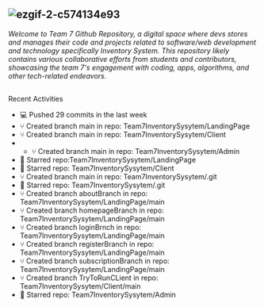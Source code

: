 ## ![ezgif-2-c574134e93](https://github.com/Team7InventorySystem/.github/assets/150554741/53d30622-d268-45a5-a893-b3ae52f7afbe)
<!--![ezgif-2-fa3951b5c7](https://github.com/Team7InventorySystem/.github/assets/150554741/579d5845-76d9-4bd6-a076-3e2154e39e95)-->


_Welcome to Team 7 Github Repository, a digital space where devs stores and manages their code and projects related to software/web development and technology specifically Inventory System. This repository likely contains various collaborative efforts from students and contributors, showcasing the team 7's engagement with coding, apps, algorithms, and other tech-related endeavors._
##
Recent Activities
- 💻 Pushed 29 commits in the last week
- ⑂ Created branch main in repo: Team7InventorySysytem/LandingPage
- ⑂ Created branch main in repo: Team7InventorySysytem/Client
- - ⑂ Created branch main in repo: Team7InventorySysytem/Admin
- 🌟 Starred repo:Team7InventorySysytem/LandingPage
- 🌟 Starred repo: Team7InventorySysytem/Client
- ⑂ Created branch main in repo: Team7InventorySysytem/.git
- 🌟 Starred repo: Team7InventorySysytem/.git
- ⑂ Created branch aboutBranch in repo: Team7InventorySysytem/LandingPage/main
- ⑂ Created branch homepageBranch in repo: Team7InventorySysytem/LandingPage/main
- ⑂ Created branch loginBrnch in repo: Team7InventorySysytem/LandingPage/main
- ⑂ Created branch registerBranch in repo: Team7InventorySysytem/LandingPage/main
- ⑂ Created branch subscriptionBranch in repo: Team7InventorySysytem/LandingPage/main
- ⑂ Created branch TryToRunCLient in repo: Team7InventorySysytem/Client/main
- 🌟 Starred repo: Team7InventorySysytem/Admin
## 

##
